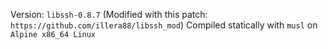 Version: `libssh-0.8.7` (Modified with this patch: `https://github.com/illera88/libssh_mod`) 
Compiled statically with `musl` on `Alpine x86_64 Linux`
